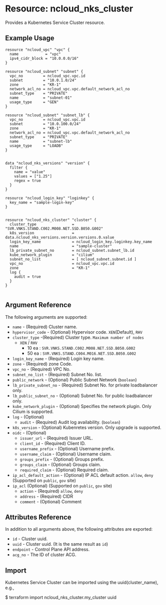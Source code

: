 # Resource: ncloud_nks_cluster

Provides a Kubernetes Service Cluster resource.

## Example Usage

```hcl
resource "ncloud_vpc" "vpc" {
  name            = "vpc"
  ipv4_cidr_block = "10.0.0.0/16"
}

resource "ncloud_subnet" "subnet" {
  vpc_no         = ncloud_vpc.vpc.id
  subnet         = "10.0.1.0/24"
  zone           = "KR-1"
  network_acl_no = ncloud_vpc.vpc.default_network_acl_no
  subnet_type    = "PRIVATE"
  name           = "subnet-01"
  usage_type     = "GEN"
}

resource "ncloud_subnet" "subnet_lb" {
  vpc_no         = ncloud_vpc.vpc.id
  subnet         = "10.0.100.0/24"
  zone           = "KR-1"
  network_acl_no = ncloud_vpc.vpc.default_network_acl_no
  subnet_type    = "PRIVATE"
  name           = "subnet-lb"
  usage_type     = "LOADB"
}


data "ncloud_nks_versions" "version" {
  filter {
    name = "value"
    values = ["1.25"]
    regex = true
  }
}

resource "ncloud_login_key" "loginkey" {
  key_name = "sample-login-key"
}


resource "ncloud_nks_cluster" "cluster" {
  cluster_type                = "SVR.VNKS.STAND.C002.M008.NET.SSD.B050.G002"
  k8s_version                 = data.ncloud_nks_versions.version.versions.0.value
  login_key_name              = ncloud_login_key.loginkey.key_name
  name                        = "sample-cluster"
  lb_private_subnet_no        = ncloud_subnet.subnet_lb.id
  kube_network_plugin         = "cilium"
  subnet_no_list              = [ ncloud_subnet.subnet.id ]
  vpc_no                      = ncloud_vpc.vpc.id
  zone                        = "KR-1"
  log {
    audit = true
  }
}


```

## Argument Reference

The following arguments are supported:

* `name` - (Required) Cluster name.
* `hypervisor_code` - (Optional) Hypervisor code. `XEN`(Default), `RHV`
* `cluster_type` -(Required) Cluster type. `Maximum number of nodes`
  * `XEN` / `RHV` 
    * 10 ea : `SVR.VNKS.STAND.C002.M008.NET.SSD.B050.G002`
    * 50 ea : `SVR.VNKS.STAND.C004.M016.NET.SSD.B050.G002`
* `login_key_name` - (Required) Login key name.
* `zone` - (Required) zone Code.
* `vpc_no` - (Required) VPC No.
* `subnet_no_list` - (Required) Subnet No. list.
* `public_network` - (Optional) Public Subnet Network (`boolean`)
* `lb_private_subnet_no` - (Required) Subnet No. for private loadbalancer only.
* `lb_public_subnet_no` - (Optional) Subnet No. for public loadbalancer only.
* `kube_network_plugin` - (Optional) Specifies the network plugin. Only Cilium is supported.
* `log` - (Optional)
  * `audit` - (Required) Audit log availability. (`boolean`)
* `k8s_version` - (Optional) Kubenretes version. Only upgrade is supported.
* `oidc` - (Optional)
  * `issuer_url` - (Required) Issuer URL.
  * `client_id` - (Required) Client ID.
  * `username_prefix` - (Optional) Username prefix.
  * `username_claim` - (Optional) Username claim.
  * `groups_prefix` - (Optional) Groups prefix.
  * `groups_claim` - (Optional) Groups claim.
  * `required_claim` - (Optional) Required claim.
* `ip_acl_default_action` - (Optional) IP ACL default action. `allow`, `deny` (Supported on `public`, `gov` site)
* `ip_acl` (Optional) (Supported on `public`, `gov` site)
  * `action` - (Required) `allow`, `deny`
  * `address` - (Required) CIDR
  * `comment` - (Optional) Comment

## Attributes Reference

In addition to all arguments above, the following attributes are exported:

* `id` - Cluster uuid.
* `uuid` - Cluster uuid.  (It is the same result as `id`)
* `endpoint` - Control Plane API address.
* `acg_no` - The ID of cluster ACG.

## Import

Kubernetes Service Cluster can be imported using the uuid(cluster_name), e.g.,

$ terraform import ncloud_nks_cluster.my_cluster uuid

